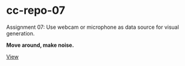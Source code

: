 # cc-repo-07
Assignment 07: Use webcam or microphone as data source for visual generation.

**Move around, make noise.**

[View](https://luferrari.github.io/cc-repo-07/)